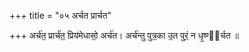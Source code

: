+++
title = "०५ अर्चत प्रार्चत"

+++
अर्च॑त॒ प्रार्च॑त॒ प्रिय॑मेधासो॒ अर्च॑त। अर्च॑न्तु पुत्र॒का उ॒त पुरं॒ न धृ॒ष्ण्व᳡र्चत ॥